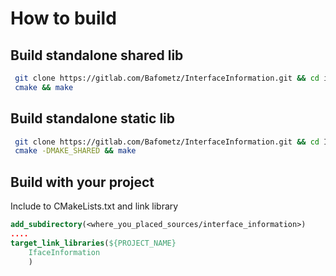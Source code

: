 # How to build 

## Build standalone shared lib

```bash
 git clone https://gitlab.com/Bafometz/InterfaceInformation.git && cd interface_information
 cmake && make
```

## Build standalone static lib

```bash
 git clone https://gitlab.com/Bafometz/InterfaceInformation.git && cd InterfaceInformation
 cmake -DMAKE_SHARED && make
```



## Build with your project

Include to CMakeLists.txt and link library

```cmake
add_subdirectory(<where_you_placed_sources/interface_information>)
....
target_link_libraries(${PROJECT_NAME}
    IfaceInformation
    )
```


